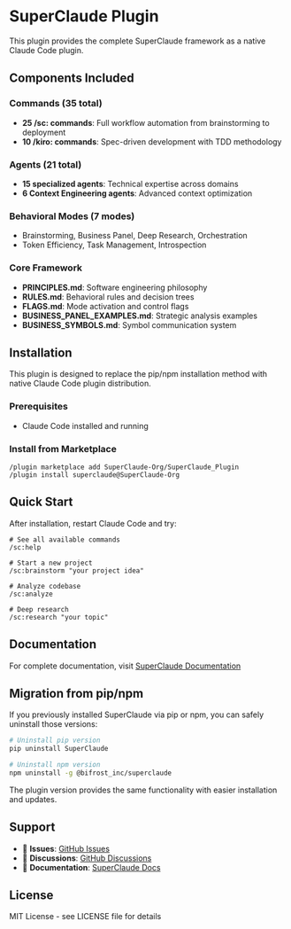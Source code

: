 # SuperClaude Plugin

This plugin provides the complete SuperClaude framework as a native Claude Code plugin.

## Components Included

### Commands (35 total)
- **25 /sc: commands**: Full workflow automation from brainstorming to deployment
- **10 /kiro: commands**: Spec-driven development with TDD methodology

### Agents (21 total)
- **15 specialized agents**: Technical expertise across domains
- **6 Context Engineering agents**: Advanced context optimization

### Behavioral Modes (7 modes)
- Brainstorming, Business Panel, Deep Research, Orchestration
- Token Efficiency, Task Management, Introspection

### Core Framework
- **PRINCIPLES.md**: Software engineering philosophy
- **RULES.md**: Behavioral rules and decision trees
- **FLAGS.md**: Mode activation and control flags
- **BUSINESS_PANEL_EXAMPLES.md**: Strategic analysis examples
- **BUSINESS_SYMBOLS.md**: Symbol communication system

## Installation

This plugin is designed to replace the pip/npm installation method with native Claude Code plugin distribution.

### Prerequisites
- Claude Code installed and running

### Install from Marketplace

```shell
/plugin marketplace add SuperClaude-Org/SuperClaude_Plugin
/plugin install superclaude@SuperClaude-Org
```

## Quick Start

After installation, restart Claude Code and try:

```shell
# See all available commands
/sc:help

# Start a new project
/sc:brainstorm "your project idea"

# Analyze codebase
/sc:analyze

# Deep research
/sc:research "your topic"
```

## Documentation

For complete documentation, visit [SuperClaude Documentation](https://superclaude.netlify.app/)

## Migration from pip/npm

If you previously installed SuperClaude via pip or npm, you can safely uninstall those versions:

```bash
# Uninstall pip version
pip uninstall SuperClaude

# Uninstall npm version
npm uninstall -g @bifrost_inc/superclaude
```

The plugin version provides the same functionality with easier installation and updates.

## Support

- 🐛 **Issues**: [GitHub Issues](https://github.com/SuperClaude-Org/SuperClaude_Plugin/issues)
- 💬 **Discussions**: [GitHub Discussions](https://github.com/SuperClaude-Org/SuperClaude_Plugin/discussions)
- 📖 **Documentation**: [SuperClaude Docs](https://superclaude.netlify.app/)

## License

MIT License - see LICENSE file for details

